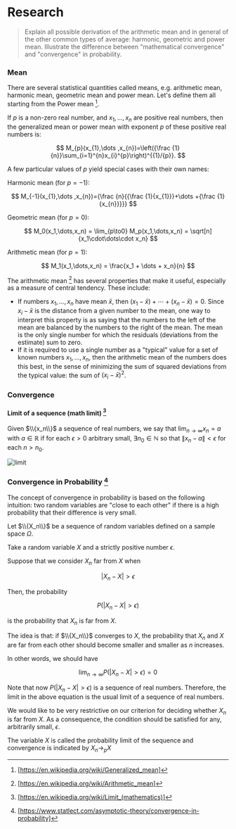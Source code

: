 # Research
> Explain all possible derivation of the arithmetic mean and in general of the other common types of average: harmonic, geometric and power mean. Illustrate the difference between "mathematical convergence" and "convergence" in probability.

### Mean

There are several statistical quantities called means, e.g. arithmetic mean, harmonic mean, geometric mean and power mean. Let's define them all starting from the Power mean [^1].

If $p$ is a non-zero real number, and $x_{1},\dots ,x_{n}$ are positive real numbers, then the generalized mean or power mean with exponent $p$ of these positive real numbers is:

$$
M_{p}(x_{1},\dots ,x_{n})=\left({\frac {1}{n}}\sum_{i=1}^{n}x_{i}^{p}\right)^{{1}/{p}}.
$$

A few particular values of $p$ yield special cases with their own names:

Harmonic mean (for $p=-1$):

$$
M_{-1}(x_{1},\dots ,x_{n})={\frac {n}{{\frac {1}{x_{1}}}+\dots +{\frac {1}{x_{n}}}}}
$$

Geometric mean (for $p=0$):

$$
M_0(x_1,\dots,x_n) = \lim_{p\to0} M_p(x_1,\dots,x_n) = \sqrt[n]{x_1\cdot\dots\cdot x_n}
$$

Arithmetic mean (for $p=1$):

$$
M_1(x_1,\dots,x_n) = \frac{x_1 + \dots + x_n}{n}
$$

The arithmetic mean [^2] has several properties that make it useful, especially as a measure of central tendency. These include:

+ If numbers $x_{1},\dotsc ,x_{n}$ have mean ${\bar {x}}$, then $(x_{1}-{\bar {x}})+\dotsb +(x_{n}-{\bar {x}})=0$. Since $x_{i}-{\bar {x}}$ is the distance from a given number to the mean, one way to interpret this property is as saying that the numbers to the left of the mean are balanced by the numbers to the right of the mean. The mean is the only single number for which the residuals (deviations from the estimate) sum to zero.
+ If it is required to use a single number as a "typical" value for a set of known numbers $x_{1},\dotsc ,x_{n}$, then the arithmetic mean of the numbers does this best, in the sense of minimizing the sum of squared deviations from the typical value: the sum of $(x_{i}-{\bar {x}})^{2}$.

### Convergence

#### Limit of a sequence (math limit) [^3]
Given $\\{x_n\\}$ a sequence of real numbers, we say that $\lim_{n\to\infty}x_n=a$ with $a\in \mathbb{R}$ if for each $\epsilon >0$ arbitrary small, $\exists n_0 \in \mathbb{N}$ so that $\|x_n-a\|<\epsilon$ for each $n>n_0$.

![limit](https://user-images.githubusercontent.com/105921751/198825805-1aef0777-3108-442c-a6cd-c85e73cf68e1.jpg)

### Convergence in Probability [^4]

The concept of convergence in probability is based on the following intuition: two random variables are "close to each other" if there is a high probability that their difference is very small.

Let $\\{X_n\\}$ be a sequence of random variables defined on a sample space $\Omega$.

Take a random variable $X$ and a strictly positive number $\epsilon$.

Suppose that we consider $X_n$ far from $X$ when

$$
|X_n-X|>\epsilon
$$

Then, the probability

$$
P(|X_n-X|>\epsilon)
$$

is the probability that $X_n$ is far from $X$.

The idea is that: if $\\{X_n\\}$ converges to $X$, the probability that $X_n$ and $X$ are far from each other should become smaller and smaller as $n$ increases.

In other words, we should have

$$
\lim_{n\to\infty}P(|X_n-X|>\epsilon)=0
$$

Note that now $P(|X_n-X|>\epsilon)$ is a sequence of real numbers. Therefore, the limit in the above equation is the usual limit of a sequence of real numbers.

We would like to be very restrictive on our criterion for deciding whether $X_n$ is far from $X$. As a consequence, the condition should be satisfied for any, arbitrarily small, $\epsilon$.

The variable $X$ is called the probability limit of the sequence and convergence is indicated by $X_n\to_{p}X$


[^1]: [https://en.wikipedia.org/wiki/Generalized_mean]
[^2]: [https://en.wikipedia.org/wiki/Arithmetic_mean]
[^3]: [https://en.wikipedia.org/wiki/Limit_(mathematics)]
[^4]: [https://www.statlect.com/asymptotic-theory/convergence-in-probability]
